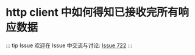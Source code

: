 # http client 中如何得知已接收完所有响应数据



::: tip Issue 
 欢迎在 Issue 中交流与讨论: [Issue 722](https://github.com/shfshanyue/Daily-Question/issues/722) 
:::



